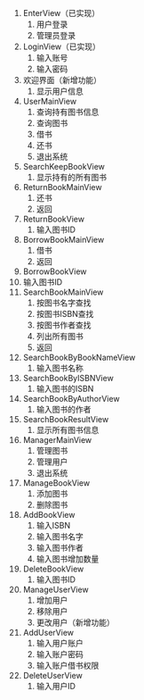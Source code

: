 1. EnterView（已实现）
   1. 用户登录
   2. 管理员登录
2. LoginView（已实现）
   1. 输入账号
   2. 输入密码
3. 欢迎界面（新增功能）
   1. 显示用户信息
4. UserMainView
   1. 查询持有图书信息
   2. 查询图书
   3. 借书
   4. 还书
   5. 退出系统
5. SearchKeepBookView
   1. 显示持有的所有图书
6. ReturnBookMainView
   1. 还书
   2. 返回
7. ReturnBookView
   1. 输入图书ID
8. BorrowBookMainView
   1. 借书
   2. 返回
9.  BorrowBookView
   3. 输入图书ID
10. SearchBookMainView
    1.  按图书名字查找
    2.  按图书ISBN查找
    3.  按图书作者查找
    4.  列出所有图书
    5.  返回
11. SearchBookByBookNameView
    1.  输入图书名称
12. SearchBookByISBNView
    1.  输入图书的ISBN
13. SearchBookByAuthorView
    1.  输入图书的作者
14. SearchBookResultView
    1.  显示所有图书信息
15. ManagerMainView
    1.  管理图书
    2.  管理用户
    3.  退出系统
16. ManageBookView
    1.  添加图书
    2.  删除图书
17. AddBookView
    1.  输入ISBN
    2.  输入图书名字
    3.  输入图书作者
    4.  输入图书增加数量
18. DeleteBookView
    1.  输入图书ID
19. ManageUserView
    1.  增加用户
    2.  移除用户
    3.  更改用户（新增功能）
20. AddUserView
    1.  输入用户账户
    2.  输入账户密码
    3.  输入账户借书权限
21. DeleteUserView
    1.  输入用户ID